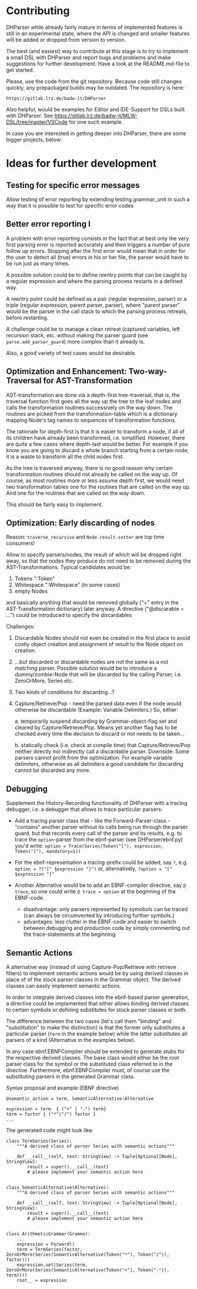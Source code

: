 Contributing
============

DHParser while already fairly mature in terms of implemented features is
still in an experimental state, where the API is changed and smaller
features will be added or dropped from version to version.

The best (and easiest) way to contribute at this stage is to try to
implement a small DSL with DHParser and report bugs and problems and
make suggestions for further development. Have a look at the
README.md-file to get started.

Please, use the code from the git repository. Because code still changes
quickly, any prepackaged builds may be outdated. The repository is here:

    https://gitlab.lrz.de/badw-it/DHParser

Also helpful, would be examples for Editor and IDE-Support for DSLs
built with DHParser. See
https://gitlab.lrz.de/badw-it/MLW-DSL/tree/master/VSCode for one such
example.

In case you are interested in getting deeper into DHParser, there are
some bigger projects, below:


Ideas for further development
=============================

Testing for specific error messages
-----------------------------------

Allow testing of error reporting by extending testing.grammar_unit in
such a way that it is possible to test for specific error codes


Better error reporting I
------------------------

A problem with error reporting consists in the fact that at best only
the very first parsing error is reported accurately and then triggers a
number of pure follow up errors. Stopping after the first error would
mean that in order for the user to detect all (true) errors in his or
her file, the parser would have to be run just as many times.

A possible solution could be to define reentry points that can be caught
by a regular expression and where the parsing process restarts in a
defined way.

A reentry point could be defined as a pair (regular expression, parser)
or a triple (regular expression, parent parser, parser), where "parent
parser" would be the parser in the call stack to which the parsing
process retreats, before restarting.

A challenge could be to manage a clean retreat (captured variables,
left recursion stack, etc. without making the parser guard (see
`parse.add_parser_guard`) more complex than it already is.

Also, a good variety of test cases would be desirable.


Optimization and Enhancement: Two-way-Traversal for AST-Transformation
----------------------------------------------------------------------

AST-transformation are done via a depth-first tree-traversal, that is,
the traversal function first goes all the way up the tree to the leaf
nodes and calls the transformation routines successively on the way
down. The routines are picked from the transformation-table which is a
dictionary mapping Node's tag names to sequences of transformation
functions.

The rationale for depth-first is that it is easier to transform a node,
if all of its children have already been transformed, i.e. simplified.
However, there are quite a few cases where depth-last would be better.
For example if you know you are going to discard a whole branch starting
from a certain node, it is a waste to transform all the child nodes
first.

As the tree is traversed anyway, there is no good reason why certain
transformation routines should not already be called on the way up. Of
course, as most routines more or less assume depth first, we would need
two transformation tables one for the routines that are called on the
way up. And one for the routines that are called on the way down.

This should be fairly easy to implement.


Optimization: Early discarding of nodes
---------------------------------------

Reason: `traverse_recursive` and `Node.result-setter` are top time
consumers!

Allow to specify parsers/nodes, the result of which will be dropped
right away, so that the nodes they produce do not need to be removed
during the AST-Transformations. Typical candidates would be:

1. Tokens ":Token"
2. Whitespace ":Whitespace" (in some cases)
3. empty Nodes

and basically anything that would be removed globally ("+" entry in the
AST-Transformation dictionary) later anyway. A directive ("@discarable =
...") could be introduced to specify the discardables

Challenges:

1. Discardable Nodes should not even be created in the first place to
   avoid costly object creation and assignment of result to the Node
   object on creation.

2. ...but discarded or discardable nodes are not the same as a not
   matching parser. Possible solution would be to introduce a
   dummy/zombie-Node that will be discarded by the calling Parser, i.e.
   ZeroOrMore, Series etc.

3. Two kinds of conditions for discarding...?

4. Capture/Retrieve/Pop - need the parsed data even if the node would
   otherwise be discardable (Example: Variable Delimiters.) So, either:

   a. temporarily suspend discarding by Grammar-object-flag set and
      cleared by Capture/Retrieve/Pop. Means yet another flag has to be
      checked every time the decision to discard or not needs to be
      taken...

   b. statically check (i.e. check at compile time) that
      Capture/Retrieve/Pop neither directly nor indirectly call a
      discardable parser. Downside: Some parsers cannot profit from the
      optimization. For example variable delimiters, otherwise as all
      delimiters a good candidate for discarding cannot be discarded any
      more.


Debugging
---------

Supplement the History-Recording functionality of DHParser with a
tracing debugger, i.e. a debugger that allows to trace particular
parsers:

- Add a tracing parser class that - like the Forward-Parser-class -
  "contains" another parser without its calls being run through the
  parser guard, but that records every call of the parser and its
  results, e.g. to trace the `option`-parser from the ebnf-parser (see
  DHParser/ebnf.py) you'd write: `option = Trace(Series(Token("["),
  expression, Token("]"), mandatory=1))`

- For the ebnf-representation a tracing-prefix could be added, say `?`,
  e.g. `option = ?("[" §expression "]")` or, alternatively, `?option =
  "[" §expression "]"`

- Another Alternative would be to add an EBNF-compiler directive, say `@
  trace`, so one could write `@ trace = option` at the beginning of the
  EBNF-code.
  * disadvantage: only parsers represented by symobols can be traced
    (can always be circumvented by introducing further symbols.)
  * advantages: less clutter in the EBNF-code and easier to switch
    between debugging and production code by simply commenting out the
    trace-statements at the beginning.


Semantic Actions
----------------

A alternative way (instead of using Capture-Pop/Retrieve with retrieve
filters) to implement semantic actions would be by using derived classes
in place of of the stock parser classes in the Grammar object. The
derived classes can easily implement semantic actions.

In order to integrate derived classes into the ebnf-based parser
generation, a directive could be implemented that either allows binding
derived classes to certain symbols or defining substitutes for stock
parser classes or both.

The difference between the two cases (let's call them "binding" and
"substitution" to make the distinction) is that the former only
substitutes a particular parser (`term` in the example below) while the
latter substitutes all parsers of a kind (Alternative in the examples
below).

In any case ebnf.EBNFCompiler should be extended to generate stubs for
the respective derived classes. The base class would either be the root
parser class for the symbol or the substituted class referred to in the
directive. Furthermore, ebnf.EBNFCompiler must, of course use the
substituting parsers in the generated Grammar class.

Syntax proposal and example (EBNF directive)

    @semantic_action = term, SemanticAlternative:Alternative

    expression = term  { ("+" | "-") term}
    term = factor { ("*"|"/") factor }
    ...

 The generated code might look like:

    class TermSeries(Series):
        """A derived class of parser Series with semantic actions"""

        def __call__(self, text: StringView) -> Tuple[Optional[Node], StringView]:
            result = super().__call__(text)
            # please implement your semantic action here


    class SemanticAlternative(Alternative):
        """A derived class of parser Series with semantic actions"""

        def __call__(self, text: StringView) -> Tuple[Optional[Node], StringView]:
            result = super().__call__(text)
            # please implement your semantic action here


    class ArithmeticGrammar(Gramma):
        ...
        expression = Forward()
        term = TermSeries(factor, ZeroOrMore(Series(SemanticAlternative(Token("*"), Token("/")), factor)))
        expression.set(Series(term, ZeroOrMore(Series(SemanticAlternative(Token("+"), Token("-")), term))))
        root__ = expression
